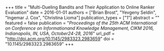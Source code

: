 +++
title = "Multi-Dueling Bandits and Their Application to Online Ranker Evaluation"
date = 2016-01-01
authors = ["Brian Brost", "Yevgeny Seldin", "Ingemar J. Cox", "Christina Lioma"]
publication_types = ["1"]
abstract = ""
featured = false
publication = "*Proceedings of the 25th ACM International on Conference on Informationand Knowledge Management, CIKM 2016, Indianapolis, IN, USA, October24-28, 2016*"
url_pdf = "http://doi.acm.org/10.1145/2983323.2983659"
doi = "10.1145/2983323.2983659"
+++

